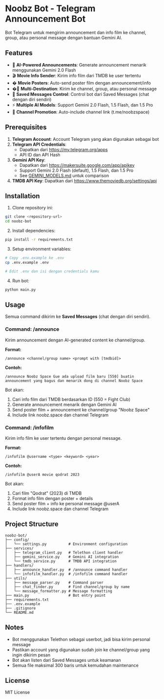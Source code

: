 # Noobz Bot - Telegram Announcement Bot

Bot Telegram untuk mengirim announcement dan info film ke channel, group, atau personal message dengan bantuan Gemini AI.

## Features

- 🤖 **AI-Powered Announcements**: Generate announcement menarik menggunakan Gemini 2.0 Flash
- 🎬 **Movie Info Sender**: Kirim info film dari TMDB ke user tertentu
- �️ **Movie Posters**: Auto-send poster film dengan announcement/info
- �📢 **Multi-Destination**: Kirim ke channel, group, atau personal message
- 💬 **Saved Messages Control**: Control bot dari Saved Messages (chat dengan diri sendiri)
- ⚡ **Multiple AI Models**: Support Gemini 2.0 Flash, 1.5 Flash, dan 1.5 Pro
- 🔗 **Channel Promotion**: Auto-include channel link (t.me/noobzspace)

## Prerequisites

1. **Telegram Account**: Account Telegram yang akan digunakan sebagai bot
2. **Telegram API Credentials**: 
   - Dapatkan dari https://my.telegram.org/apps
   - API ID dan API Hash
3. **Gemini API Key**: 
   - Dapatkan dari https://makersuite.google.com/app/apikey
   - Support Gemini 2.0 Flash (default), 1.5 Flash, dan 1.5 Pro
   - See [GEMINI_MODELS.md](GEMINI_MODELS.md) untuk comparison
4. **TMDB API Key**: Dapatkan dari https://www.themoviedb.org/settings/api

## Installation

1. Clone repository ini:
```bash
git clone <repository-url>
cd noobz-bot
```

2. Install dependencies:
```bash
pip install -r requirements.txt
```

3. Setup environment variables:
```bash
# Copy .env.example ke .env
cp .env.example .env

# Edit .env dan isi dengan credentials kamu
```

4. Run bot:
```bash
python main.py
```

## Usage

Semua command dikirim ke **Saved Messages** (chat dengan diri sendiri).

### Command: /announce

Kirim announcement dengan AI-generated content ke channel/group.

**Format:**
```
/announce <channel/group name> <prompt with [tmdbid]>
```

**Contoh:**
```
/announce Noobz Space Gue ada upload film baru [550] buatin announcement yang bagus dan menarik dong di channel Noobz Space
```

Bot akan:
1. Cari info film dari TMDB berdasarkan ID (550 = Fight Club)
2. Generate announcement menarik dengan Gemini AI
3. Send poster film + announcement ke channel/group "Noobz Space"
4. Include link noobz.space dan channel Telegram

### Command: /infofilm

Kirim info film ke user tertentu dengan personal message.

**Format:**
```
/infofilm @username <type> <keyword> <year>
```

**Contoh:**
```
/infofilm @userA movie qodrat 2023
```

Bot akan:
1. Cari film "Qodrat" (2023) di TMDB
2. Format info film dengan poster + details
3. Send poster film + info ke personal message @userA
4. Include link noobz.space dan channel Telegram

## Project Structure

```
noobz-bot/
├── config/
│   └── settings.py          # Environment configuration
├── services/
│   ├── telegram_client.py   # Telethon client handler
│   ├── gemini_service.py    # Gemini AI integration
│   └── tmdb_service.py      # TMDB API integration
├── handlers/
│   ├── announce_handler.py  # /announce command handler
│   └── infofilm_handler.py  # /infofilm command handler
├── utils/
│   ├── message_parser.py    # Command parser
│   ├── chat_finder.py       # Find channel/group by name
│   └── message_formatter.py # Message formatting
├── main.py                  # Bot entry point
├── requirements.txt
├── .env.example
├── .gitignore
└── README.md
```

## Notes

- Bot menggunakan Telethon sebagai userbot, jadi bisa kirim personal message
- Pastikan account yang digunakan sudah join ke channel/group yang ingin dikirim pesan
- Bot akan listen dari Saved Messages untuk keamanan
- Semua file maksimal 300 baris untuk kemudahan maintenance

## License

MIT License
